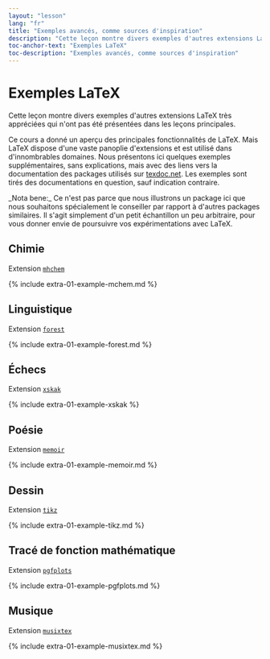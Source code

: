 ```yaml
---
layout: "lesson"
lang: "fr"
title: "Exemples avancés, comme sources d'inspiration"
description: "Cette leçon montre divers exemples d'autres extensions LaTeX très appréciées qui n'ont pas été présentées dans les leçons principales."
toc-anchor-text: "Exemples LaTeX"
toc-description: "Exemples avancés, comme sources d'inspiration"
---
```


# Exemples LaTeX

<span class="summary">Cette leçon montre divers exemples d'autres extensions LaTeX très appréciées qui n'ont pas été présentées dans les leçons principales.</span>

Ce cours a donné un aperçu des principales fonctionnalités de LaTeX.
Mais LaTeX dispose d'une vaste panoplie d'extensions et est utilisé
dans d'innombrables domaines. Nous présentons ici quelques exemples
supplémentaires, sans explications, mais avec des liens vers la documentation
des packages utilisés sur [texdoc.net](https://texdoc.net). Les exemples
sont tirés des documentations en question, sauf indication contraire.


<p class="hint">_Nota bene:_ Ce n'est pas parce que nous illustrons un package ici que
nous souhaitons spécialement le conseiller par rapport à d'autres packages
similaires. Il s'agit simplement d'un petit échantillon un peu arbitraire,
pour vous donner envie de poursuivre vos expérimentations avec LaTeX.</p>

## Chimie

Extension [`mhchem`](https://texdoc.net/pkg/mhchem)

{% include extra-01-example-mchem.md %}

## Linguistique

Extension [`forest`](https://texdoc.net/pkg/forest)

{% include extra-01-example-forest.md %}

## Échecs

<!-- not 2017 -->
Extension [`xskak`](https://texdoc.net/pkg/xskak)

{% include extra-01-example-xskak %}


## Poésie

Extension [`memoir`](https://texdoc.net/pkg/memoir)

{% include extra-01-example-memoir.md %}


## Dessin

<!-- not 2017 -->
Extension [`tikz`](https://texdoc.net/pkg/tikz)

<!-- {% raw %} -->
{% include extra-01-example-tikz.md %}
<!-- {% endraw %} -->


## Tracé de fonction mathématique

Extension [`pgfplots`](https://texdoc.net/pkg/plots)

<!-- {% raw %} -->
{% include extra-01-example-pgfplots.md %}
<!-- {% endraw %} -->


## Musique

Extension [`musixtex`](https://texdoc.net/pkg/musixtex)

<!-- {% raw %} -->
{% include extra-01-example-musixtex.md %}
<!-- {% endraw %} -->
